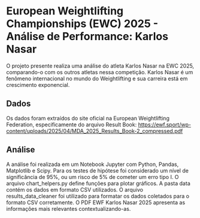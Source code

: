 # European Weightlifting Championships (EWC) 2025 - Análise de Performance: Karlos Nasar
O projeto presente realiza uma análise do atleta Karlos Nasar na EWC 2025, comparando-o com os outros atletas nessa competição. Karlos Nasar é um fenômeno internacional no mundo do Weightlifting e sua carreira está em crescimento exponencial.
## Dados
Os dados foram extraídos do site oficial na European Weightlifting Federation, especificamente do arquivo Result Book: https://ewf.sport/wp-content/uploads/2025/04/MDA_2025_Results_Book-2_compressed.pdf
## Análise
A análise foi realizada em um Notebook Jupyter com Python, Pandas, Matplotlib e Scipy. Para os testes de hipótese foi considerado um nível de significância de 95%, ou um risco de 5% de cometer um erro tipo I. O arquivo chart_helpers.py define funções para plotar gráficos. A pasta data contém os dados em formato CSV utilizados. O arquivo results_data_cleaner foi utilizado para formatar os dados coletados para o formato CSV corretamente. O PDF EWF Karlos Nasar 2025 apresenta as informações mais relevantes contextualizando-as.